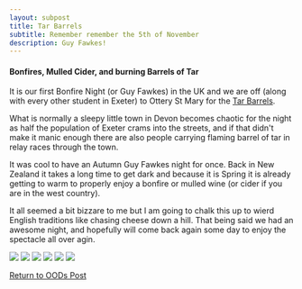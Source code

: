 ```yaml
---
layout: subpost
title: Tar Barrels
subtitle: Remember remember the 5th of November
description: Guy Fawkes!
---
```


<h4>Bonfires, Mulled Cider, and burning Barrels of Tar</h4>

It is our first Bonfire Night (or Guy Fawkes) in the UK and we are off (along with every other student in Exeter) to Ottery St Mary for the <a target="_blank" href="https://www.tarbarrels.co.uk/home/">Tar Barrels</a>.

What is normally a sleepy little town in Devon becomes chaotic for the night as half the population of Exeter crams into the streets, and if that didn't make it manic enough there are also people carrying flaming barrel of tar in relay races through the town. 

It was cool to have an Autumn Guy Fawkes night for once. Back in New Zealand it takes a long time to get dark and because it is Spring it is already getting to warm to properly enjoy a bonfire or mulled wine (or cider if you are in the west country).

It all seemed a bit bizzare to me but I am going to chalk this up to wierd English traditions like chasing cheese down a hill. 
That being said we had an awesome night, and hopefully will come back again some day to enjoy the spectacle all over agin.

<img src="https://adventuresofthetravellingtwins.com/Photos/2013-11-05-TarBarrels/day11-min.jpg" class="image1">
<img src="https://adventuresofthetravellingtwins.com/Photos/2013-11-05-TarBarrels/day12-min.jpg" class="image1">
<img src="https://adventuresofthetravellingtwins.com/Photos/2013-11-05-TarBarrels/day13-min.jpg" class="image1">
<img src="https://adventuresofthetravellingtwins.com/Photos/2013-11-05-TarBarrels/day14-min.jpg" class="image1">
<img src="https://adventuresofthetravellingtwins.com/Photos/2013-11-05-TarBarrels/day15-min.jpg" class="image1">
<img src="https://adventuresofthetravellingtwins.com/Photos/2013-11-05-TarBarrels/day16-min.jpg" class="image1">

<a href="https://adventuresofthetravellingtwins.com/2013/09/21/oddswalks/">Return to OODs Post</a>

